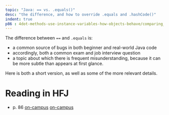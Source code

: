 ```yaml
---
topic: "Java: == vs. .equals()"
desc: "the difference, and how to override .equals and .hashCode()"
indent: true
p86 : 4dot-methods-use-instance-variables-how-objects-behave/comparing_variables_open_parenthesis_pri
---
```


The difference between `==` and `.equals` is:

* a common source of bugs in both beginner and real-world Java code
* accordingly, both a common exam and job interview question
* a topic about which there is frequent misunderstanding, because it can be more subtle than
  appears at first glance.

Here is both a short version, as well as some of the more relevant details.




# Reading in HFJ

* p. 86
  [on-campus]({{site.on_campus}}/{{site.hfj_url}}/{{page.p86}})
  [on-campus]({{site.off_campus}}/{{site.hfj_url}}/{{page.p86}})	


